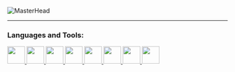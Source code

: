 
![MasterHead](https://github.com/vickyguar/vickyguar/assets/84190435/081c4c19-5e6d-4678-96ee-83d19c1c6b13) 
___
<h3 align="left">Languages and Tools:</h3>

<p align="left"> <a href="https://www.cprogramming.com/" target="_blank"> <img src="https://github.com/vickyguar/vickyguar/assets/84190435/391fb7c2-9c09-46d9-bd63-ed8f6cbd9555" width="40" height="40"/>
  </a>
<a align="left"> <a href="https://www.cprogramming.com/" target="_blank"> <img src="https://github.com/vickyguar/vickyguar/assets/84190435/991cac96-639c-4ebd-9bbd-4986cec8f01e" width="40" height="40"/>
  </a>
<a align="left"> <a href="https://www.cprogramming.com/" target="_blank"> <img src="https://github.com/vickyguar/vickyguar/assets/84190435/3637a6f5-d77a-467b-aa6a-ccd1e3220384" width="40" height="40"/>
  </a>
<a align="left"> <a href="https://www.cprogramming.com/" target="_blank"> <img src="https://github.com/vickyguar/vickyguar/assets/84190435/386c6d32-b040-4ad3-8915-ed62c3a18aac" width="40" height="40"/>
  </a>
<a align="left"> <a href="https://www.cprogramming.com/" target="_blank"> <img src="https://github.com/vickyguar/vickyguar/assets/84190435/9e9b0741-c0bf-4478-a64f-c83a70081b6f" width="40" height="40"/>
  </a>
<a align="left"> <a href="https://www.cprogramming.com/" target="_blank"> <img src="https://github.com/vickyguar/vickyguar/assets/84190435/ec9f1963-ab72-4104-bec1-6135368c954a" width="40" height="40"/>
  </a>
<a align="left"> <a href="https://www.cprogramming.com/" target="_blank"> <img src="https://github.com/vickyguar/vickyguar/assets/84190435/5e5641ba-e47a-4268-8aca-27889dea756d" width="40" height="40"/>
  </a>
<a align="left"> <a href="https://www.cprogramming.com/" target="_blank"> <img src="https://github.com/vickyguar/vickyguar/assets/84190435/73108146-80f5-4106-9ed0-aafa12990bfb" width="40" height="40"/>

       
